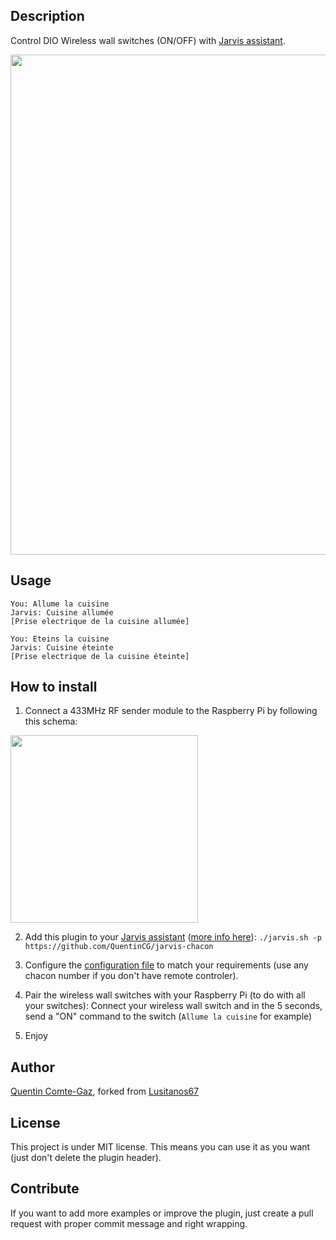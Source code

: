 ## Description
Control DIO Wireless wall switches (ON/OFF) with <a target="_blank" href="http://domotiquefacile.fr/jarvis/">Jarvis assistant</a>.


<img src="https://raw.githubusercontent.com/QuentinCG/jarvis-chacon/master/presentation.jpg" width="800">


## Usage
```
You: Allume la cuisine
Jarvis: Cuisine allumée
[Prise electrique de la cuisine allumée]

You: Eteins la cuisine
Jarvis: Cuisine éteinte
[Prise electrique de la cuisine éteinte]
```


## How to install

1) Connect a 433MHz RF sender module to the Raspberry Pi by following this schema:

<img src="https://raw.githubusercontent.com/QuentinCG/jarvis-chacon/master/rpi_433MHzSender.jpg" width="300">

2) Add this plugin to your <a target="_blank" href="http://domotiquefacile.fr/jarvis/">Jarvis assistant</a> (<a target="_blank" href="http://domotiquefacile.fr/jarvis/content/plugins">more info here</a>): ```./jarvis.sh -p https://github.com/QuentinCG/jarvis-chacon```

3) Configure the <a target="_blank" href="https://github.com/QuentinCG/jarvis-chacon/blob/master/config.sh">configuration file</a> to match your requirements (use any chacon number if you don't have remote controler).

4) Pair the wireless wall switches with your Raspberry Pi (to do with all your switches): Connect your wireless wall switch and in the 5 seconds, send a "ON" command to the switch (`Allume la cuisine` for example)

5) Enjoy


## Author
[Quentin Comte-Gaz](http://quentin.comte-gaz.com/), forked from [Lusitanos67](https://github.com/Lusitanos67/jarvis-chacon)


## License

This project is under MIT license. This means you can use it as you want (just don't delete the plugin header).


## Contribute

If you want to add more examples or improve the plugin, just create a pull request with proper commit message and right wrapping.
